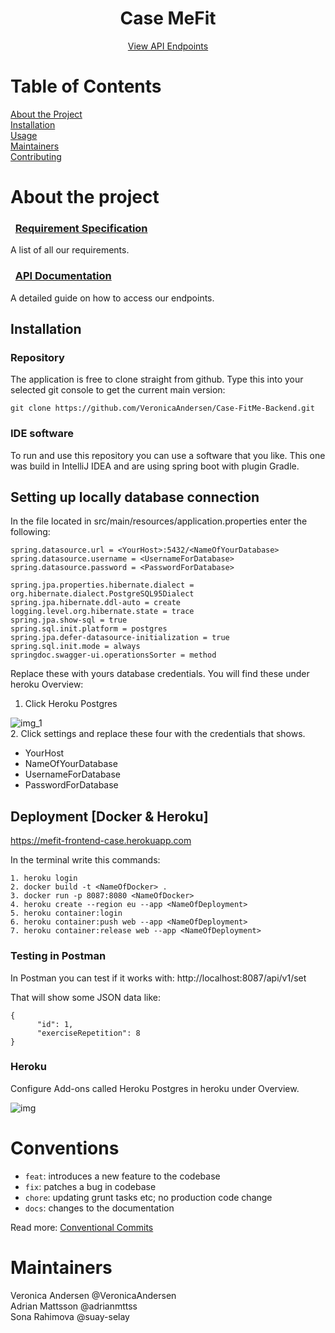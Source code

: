 

<div align="center">
<h1 align="center">Case MeFit</h1>
  <p><a href="https://fitmecase.herokuapp.com/swagger-ui/index.html#/">View API Endpoints</a>
  </p>
</div>

<!-- TABLE OF CONTENTS -->
# Table of Contents
[About the Project](-about-the-project)  
[Installation](-install)  
[Usage](-usage)  
[Maintainers](-maintainers)  
[Contributing](-contributing)


<!-- ABOUT THE PROJECT -->
# About the project
<h3>&nbsp; <a href="https://github.com/VeronicaAndersen/Case-FitMe-Backend/wiki">Requirement Specification</a></h3>
A list of all our requirements.

<h3>&nbsp; <a href=".........">API Documentation</a></h3>
A detailed guide on how to access our endpoints.


<!-- INSTALL -->
## Installation

### Repository

The application is free to clone straight from github. Type this into your selected git console to get the current main
version:

```
git clone https://github.com/VeronicaAndersen/Case-FitMe-Backend.git
```

### IDE software

To run and use this repository you can use a software that you like. This one was build in IntelliJ IDEA and are using
spring boot with plugin Gradle.

## Setting up locally database connection

In the file located in src/main/resources/application.properties enter the following:

```
spring.datasource.url = <YourHost>:5432/<NameOfYourDatabase>
spring.datasource.username = <UsernameForDatabase>
spring.datasource.password = <PasswordForDatabase>

spring.jpa.properties.hibernate.dialect = org.hibernate.dialect.PostgreSQL95Dialect
spring.jpa.hibernate.ddl-auto = create
logging.level.org.hibernate.state = trace
spring.jpa.show-sql = true
spring.sql.init.platform = postgres
spring.jpa.defer-datasource-initialization = true
spring.sql.init.mode = always
springdoc.swagger-ui.operationsSorter = method
```

Replace these with yours database credentials. You will find these under heroku Overview:
1. Click Heroku Postgres

![img_1](https://user-images.githubusercontent.com/70511142/190142893-9b0db79f-48d9-4f7f-ae03-c742f11490d3.png)<br/>
2. Click settings and replace these four with the credentials that shows.
- YourHost
- NameOfYourDatabase
- UsernameForDatabase
- PasswordForDatabase

## Deployment [Docker & Heroku]

https://mefit-frontend-case.herokuapp.com

In the terminal write this commands:
```
1. heroku login
2. docker build -t <NameOfDocker> .    
3. docker run -p 8087:8080 <NameOfDocker>    
4. heroku create --region eu --app <NameOfDeployment>
5. heroku container:login    
6. heroku container:push web --app <NameOfDeployment>   
7. heroku container:release web --app <NameOfDeployment>    
```

### Testing in Postman

In Postman you can test if it works with:
http://localhost:8087/api/v1/set

That will show some JSON data like:

```
{
      "id": 1,
      "exerciseRepetition": 8
}
```

### Heroku

Configure Add-ons called Heroku Postgres in heroku under Overview.

![img](https://user-images.githubusercontent.com/70511142/190142888-32db5866-80b5-4cec-85bd-2f200ed75e41.png)


<!-- CONVENTIONS -->
# Conventions
- `feat`: introduces a new feature to the codebase
- `fix`: patches a bug in codebase
- `chore`: updating grunt tasks etc; no production code change
- `docs`: changes to the documentation

Read more: [Conventional Commits](https://www.conventionalcommits.org/en/v1.0.0/) 


<!-- MAINTAINERS -->
# Maintainers
Veronica Andersen @VeronicaAndersen <br/>
Adrian Mattsson @adrianmttss <br/>
Sona Rahimova @suay-selay
